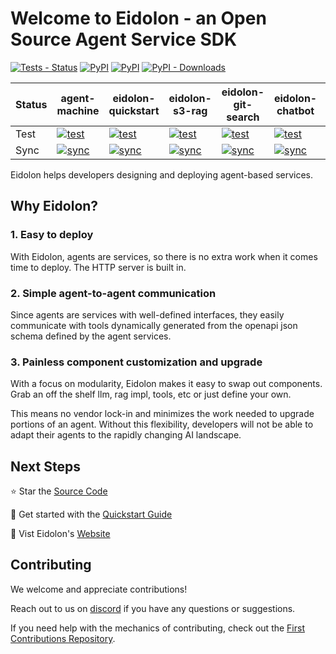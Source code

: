 # Welcome to Eidolon - an Open Source Agent Service SDK
 
[![Tests - Status](https://img.shields.io/github/actions/workflow/status/eidolon-ai/eidolon/test_python.yml?style=flat&label=eidolon)](https://github.com/eidolon-ai/eidolon)
[![PyPI](https://img.shields.io/pypi/v/eidolon-ai-sdk?style=flat&label=eidolon-ai-sdk)](https://pypi.org/project/eidolon-ai-sdk/)
[![PyPI](https://img.shields.io/pypi/v/eidolon-ai-client?style=flat&label=eidolon-ai-client)](https://pypi.org/project/eidolon-ai-client/)
[![PyPI - Downloads](https://img.shields.io/pypi/dm/eidolon-ai-sdk)](https://pypistats.org/packages/eidolon-ai-sdk)

| Status | agent-machine | eidolon-quickstart | eidolon-s3-rag | eidolon-git-search | eidolon-chatbot | web-researcher | azure-llm | github-assistant |
|--------|---------------|-------------------|----------------|-------------------|-----------------|----------------|-----------|------------------|
| Test | [![test](https://img.shields.io/github/actions/workflow/status/eidolon-ai/agent-machine/test.yml?label=test)](https://github.com/eidolon-ai/agent-machine) | [![test](https://img.shields.io/github/actions/workflow/status/eidolon-ai/eidolon-quickstart/test.yml?label=test)](https://github.com/eidolon-ai/eidolon-quickstart) | [![test](https://img.shields.io/github/actions/workflow/status/eidolon-ai/eidolon-s3-rag/test.yml?label=test)](https://github.com/eidolon-ai/eidolon-s3-rag) | [![test](https://img.shields.io/github/actions/workflow/status/eidolon-ai/eidolon-git-search/test.yml?label=test)](https://github.com/eidolon-ai/eidolon-git-search) | [![test](https://img.shields.io/github/actions/workflow/status/eidolon-ai/eidolon-chatbot/test.yml?label=test)](https://github.com/eidolon-ai/eidolon-chatbot) | [![test](https://img.shields.io/github/actions/workflow/status/eidolon-ai/web-researcher/test.yml?label=test)](https://github.com/eidolon-ai/web-researcher) | [![test](https://img.shields.io/github/actions/workflow/status/eidolon-ai/azure-llm/test.yml?label=test)](https://github.com/eidolon-ai/azure-llm) | [![test](https://img.shields.io/github/actions/workflow/status/eidolon-ai/github-assistant/test.yml?label=test)](https://github.com/eidolon-ai/github-assistant) |
| Sync | [![sync](https://img.shields.io/github/actions/workflow/status/eidolon-ai/agent-machine/update.yml?label=sync)](https://github.com/eidolon-ai/agent-machine) | [![sync](https://img.shields.io/github/actions/workflow/status/eidolon-ai/eidolon-quickstart/update.yml?label=sync)](https://github.com/eidolon-ai/eidolon-quickstart) | [![sync](https://img.shields.io/github/actions/workflow/status/eidolon-ai/eidolon-s3-rag/update.yml?label=sync)](https://github.com/eidolon-ai/eidolon-s3-rag) | [![sync](https://img.shields.io/github/actions/workflow/status/eidolon-ai/eidolon-git-search/update.yml?label=sync)](https://github.com/eidolon-ai/eidolon-git-search) | [![sync](https://img.shields.io/github/actions/workflow/status/eidolon-ai/eidolon-chatbot/update.yml?label=sync)](https://github.com/eidolon-ai/eidolon-chatbot) | [![sync](https://img.shields.io/github/actions/workflow/status/eidolon-ai/web-researcher/update.yml?label=sync)](https://github.com/eidolon-ai/web-researcher) | [![sync](https://img.shields.io/github/actions/workflow/status/eidolon-ai/azure-llm/update.yml?label=sync)](https://github.com/eidolon-ai/azure-llm) | [![sync](https://img.shields.io/github/actions/workflow/status/eidolon-ai/github-assistant/update.yml?label=sync)](https://github.com/eidolon-ai/github-assistant) |

Eidolon helps developers designing and deploying agent-based services.

## Why Eidolon?
### 1. Easy to deploy
With Eidolon, agents are services, so there is no extra work when it comes time to deploy. The HTTP server is built in.

### 2. Simple agent-to-agent communication
Since agents are services with well-defined interfaces, they easily communicate with tools dynamically generated from
the openapi json schema defined by the agent services.

### 3. Painless component customization and upgrade
With a focus on modularity, Eidolon makes it easy to swap out components. Grab an off the shelf llm, rag impl, tools,
etc or just define your own.

This means no vendor lock-in and minimizes the work needed to upgrade portions of an agent. Without this flexibility,
developers will not be able to adapt their agents to the rapidly changing AI landscape.

## Next Steps
⭐️ Star the [Source Code](https://github.com/eidolon-ai/eidolon)

🚀 Get started with the [Quickstart Guide](https://www.eidolonai.com/docs/quickstart)

🔎 Vist Eidolon's [Website](https://eidolonai.com/)


## Contributing

We welcome and appreciate contributions!

Reach out to us on [discord](https://discord.gg/6kVQrHpeqG) if you have
any questions or suggestions.

If you need help with the mechanics of contributing, check out the [First Contributions Repository](https://github.com/firstcontributions/first-contributions). 
